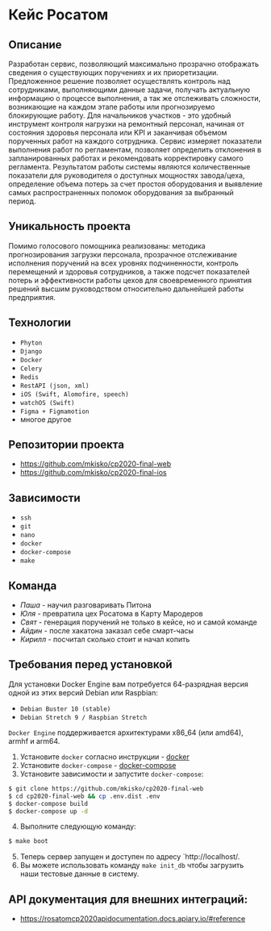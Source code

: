 # Кейс Росатом

## Описание
Разработан сервис, позволяющий максимально прозрачно отображать сведения о существующих поручениях и их приоретизации. Предложенное решение позволяет осуществлять контроль над сотрудниками, выполняющими данные задачи, получать актуальную информацию о процессе выполнения, а так же отслеживать сложности, возникающие на каждом этапе работы или прогнозируемо блокирующие работу. Для начальников участков - это удобный инструмент контроля нагрузки на ремонтный персонал, начиная от состояния здоровья персонала или KPI  и заканчивая объемом порученных работ на каждого сотрудника. Сервис измеряет показатели выполнения работ по регламентам, позволяет определить отклонения в запланированных работах и рекомендовать корректировку самого регламента. Результатом работы системы являются количественные показатели для руководителя о доступных мощностях завода/цеха, определение объема потерь за счет простоя оборудования и выявление самых распространенных поломок оборудования за выбранный период.

## Уникальность проекта
Помимо голосового помощника реализованы: методика прогнозирования загрузки персонала, прозрачное отслеживание  исполнения поручений на всех уровнях подчиненности, контроль перемещений и здоровья сотрудников, а также подсчет показателей потерь и эффективности работы цехов для своевременного принятия решений высшим руководством относительно дальнейшей работы предприятия.

## Технологии
- `Phyton`
- `Django`
- `Docker`
- `Celery`
- `Redis`
- `RestAPI (json, xml)`
- `iOS (Swift, Alomofire, speech)`
- `watchOS (Swift)`
- `Figma + Figmamotion`
- многое другое 


## Репозитории проекта
- https://github.com/mkisko/cp2020-final-web
- https://github.com/mkisko/cp2020-final-ios


## Зависимости
- `ssh`
- `git`
- `nano`
- `docker`
- `docker-compose`
- `make`


## Команда
- *Паша* - научил разговаривать Питона
- *Юля* - превратила цех Росатома в Карту Мародеров
- *Свят* - генерация поручений не только в кейсе, но и самой команде 
- *Айдин* - после хакатона заказал себе смарт-часы
- *Кирилл* - посчитал сколько стоит и начал копить


## Требования перед установкой
Для установки Docker Engine вам потребуется 64-разрядная версия одной из этих версий Debian или Raspbian:
- `Debian Buster 10 (stable)`
- `Debian Stretch 9 / Raspbian Stretch`

`Docker Engine` поддерживается архитектурами x86_64 (или amd64), armhf и arm64.

1. Установите `docker` согласно инструкции - [docker](https://docs.docker.com/engine/install/)
2. Установите `docker-compose` - [docker-compose](https://docs.docker.com/compose/install/)
3. Установите зависимости и запустите `docker-compose`:
```sh
$ git clone https://github.com/mkisko/cp2020-final-web
$ cd cp2020-final-web && cp .env.dist .env
$ docker-compose build
$ docker-compose up -d
```
4. Выполните следующую команду:  
```sh 
$ make boot
```
5. Теперь сервер запущен и доступен по адресу `http://localhost/.
6. Вы можете использовать команду `make init_db` чтобы загрузить наши тестовые данные в систему. 

## API документация для внешних интеграций:
- https://rosatomcp2020apidocumentation.docs.apiary.io/#reference